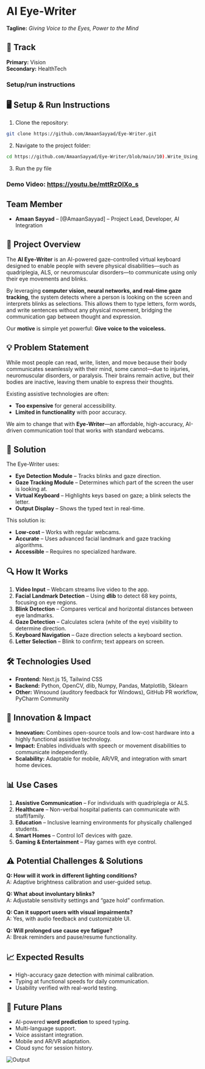# AI Eye-Writer  
**Tagline:** *Giving Voice to the Eyes, Power to the Mind*  

## 📌 Track
**Primary:** Vision  
**Secondary:** HealthTech  

### Setup/run instructions
## 🖥️ Setup & Run Instructions
1. Clone the repository:  
```bash
git clone https://github.com/AmaanSayyad/Eye-Writer.git
```

2. Navigate to the project folder:
```bash
cd https://github.com/AmaanSayyad/Eye-Writer/blob/main/10).Write_Using_Your_Eyes.py
```
3. Run the py file

### Demo Video: https://youtu.be/mttRzOlXo_s

## Team Member
- **Amaan Sayyad** – [@AmaanSayyad] – Project Lead, Developer, AI Integration  

## 📖 Project Overview
The **AI Eye-Writer** is an AI-powered gaze-controlled virtual keyboard designed to enable people with severe physical disabilities—such as quadriplegia, ALS, or neuromuscular disorders—to communicate using only their eye movements and blinks.  

By leveraging **computer vision, neural networks, and real-time gaze tracking**, the system detects where a person is looking on the screen and interprets blinks as selections. This allows them to type letters, form words, and write sentences without any physical movement, bridging the communication gap between thought and expression.  

Our **motive** is simple yet powerful: **Give voice to the voiceless.**  

## 💡 Problem Statement
While most people can read, write, listen, and move because their body communicates seamlessly with their mind, some cannot—due to injuries, neuromuscular disorders, or paralysis. Their brains remain active, but their bodies are inactive, leaving them unable to express their thoughts.  

Existing assistive technologies are often:
- **Too expensive** for general accessibility.
- **Limited in functionality** with poor accuracy.

We aim to change that with **Eye-Writer**—an affordable, high-accuracy, AI-driven communication tool that works with standard webcams.

## 🎯 Solution
The Eye-Writer uses:
- **Eye Detection Module** – Tracks blinks and gaze direction.
- **Gaze Tracking Module** – Determines which part of the screen the user is looking at.
- **Virtual Keyboard** – Highlights keys based on gaze; a blink selects the letter.
- **Output Display** – Shows the typed text in real-time.

This solution is:
- **Low-cost** – Works with regular webcams.
- **Accurate** – Uses advanced facial landmark and gaze tracking algorithms.
- **Accessible** – Requires no specialized hardware.

## 🔍 How It Works
1. **Video Input** – Webcam streams live video to the app.
2. **Facial Landmark Detection** – Using **dlib** to detect 68 key points, focusing on eye regions.
3. **Blink Detection** – Compares vertical and horizontal distances between eye landmarks.
4. **Gaze Detection** – Calculates sclera (white of the eye) visibility to determine direction.
5. **Keyboard Navigation** – Gaze direction selects a keyboard section.
6. **Letter Selection** – Blink to confirm; text appears on screen.

## 🛠 Technologies Used
- **Frontend:** Next.js 15, Tailwind CSS
- **Backend:** Python, OpenCV, dlib, Numpy, Pandas, Matplotlib, Sklearn
- **Other:** Winsound (auditory feedback for Windows), GitHub PR workflow, PyCharm Community

## 📌 Innovation & Impact
- **Innovation:** Combines open-source tools and low-cost hardware into a highly functional assistive technology.
- **Impact:** Enables individuals with speech or movement disabilities to communicate independently.
- **Scalability:** Adaptable for mobile, AR/VR, and integration with smart home devices.

## 📊 Use Cases
1. **Assistive Communication** – For individuals with quadriplegia or ALS.
2. **Healthcare** – Non-verbal hospital patients can communicate with staff/family.
3. **Education** – Inclusive learning environments for physically challenged students.
4. **Smart Homes** – Control IoT devices with gaze.
5. **Gaming & Entertainment** – Play games with eye control.

## ⚠️ Potential Challenges & Solutions
**Q: How will it work in different lighting conditions?**  
A: Adaptive brightness calibration and user-guided setup.

**Q: What about involuntary blinks?**  
A: Adjustable sensitivity settings and “gaze hold” confirmation.

**Q: Can it support users with visual impairments?**  
A: Yes, with audio feedback and customizable UI.

**Q: Will prolonged use cause eye fatigue?**  
A: Break reminders and pause/resume functionality.

## 📈 Expected Results
- High-accuracy gaze detection with minimal calibration.
- Typing at functional speeds for daily communication.
- Usability verified with real-world testing.

## 🚀 Future Plans
- AI-powered **word prediction** to speed typing.
- Multi-language support.
- Voice assistant integration.
- Mobile and AR/VR adaptation.
- Cloud sync for session history.

![Output](https://github.com/user-attachments/assets/a2e91d41-a90f-44b3-befc-5170748101fa)
